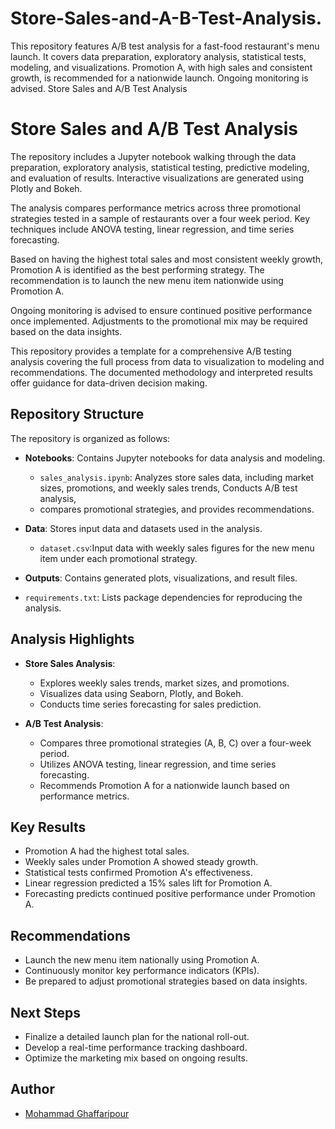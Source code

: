 # Store-Sales-and-A-B-Test-Analysis.
This repository features A/B test analysis for a fast-food restaurant's menu launch. It covers data preparation, exploratory analysis, statistical tests, modeling, and visualizations. Promotion A, with high sales and consistent growth, is recommended for a nationwide launch. Ongoing monitoring is advised.
Store Sales and A/B Test Analysis


# Store Sales and A/B Test Analysis

The repository includes a Jupyter notebook walking through the data preparation, exploratory analysis, statistical testing, predictive modeling, and evaluation of results. Interactive visualizations are generated using Plotly and Bokeh.

The analysis compares performance metrics across three promotional strategies tested in a sample of restaurants over a four week period. Key techniques include ANOVA testing, linear regression, and time series forecasting.

Based on having the highest total sales and most consistent weekly growth, Promotion A is identified as the best performing strategy. The recommendation is to launch the new menu item nationwide using Promotion A.

Ongoing monitoring is advised to ensure continued positive performance once implemented. Adjustments to the promotional mix may be required based on the data insights.

This repository provides a template for a comprehensive A/B testing analysis covering the full process from data to visualization to modeling and recommendations. The documented methodology and interpreted results offer guidance for data-driven decision making.

## Repository Structure

The repository is organized as follows:

- **Notebooks**: Contains Jupyter notebooks for data analysis and modeling.
  - `sales_analysis.ipynb`: Analyzes store sales data, including market sizes, promotions, and weekly sales trends, Conducts A/B test analysis,
  -  compares promotional strategies, and provides recommendations.
  
- **Data**: Stores input data and datasets used in the analysis.
  - `dataset.csv`:Input data with weekly sales figures for the new menu item under each promotional strategy.
- **Outputs**: Contains generated plots, visualizations, and result files.
- `requirements.txt`: Lists package dependencies for reproducing the analysis.

## Analysis Highlights

- **Store Sales Analysis**:
  - Explores weekly sales trends, market sizes, and promotions.
  - Visualizes data using Seaborn, Plotly, and Bokeh.
  - Conducts time series forecasting for sales prediction.

- **A/B Test Analysis**:
  - Compares three promotional strategies (A, B, C) over a four-week period.
  - Utilizes ANOVA testing, linear regression, and time series forecasting.
  - Recommends Promotion A for a nationwide launch based on performance metrics.

## Key Results

- Promotion A had the highest total sales.
- Weekly sales under Promotion A showed steady growth.
- Statistical tests confirmed Promotion A's effectiveness.
- Linear regression predicted a 15% sales lift for Promotion A.
- Forecasting predicts continued positive performance under Promotion A.

## Recommendations

- Launch the new menu item nationally using Promotion A.
- Continuously monitor key performance indicators (KPIs).
- Be prepared to adjust promotional strategies based on data insights.

## Next Steps

- Finalize a detailed launch plan for the national roll-out.
- Develop a real-time performance tracking dashboard.
- Optimize the marketing mix based on ongoing results.

## Author

- [Mohammad Ghaffaripour](https://github.com/itsmohgh)
